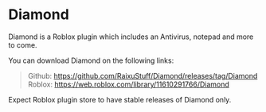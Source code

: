 # Diamond
Diamond is a Roblox plugin which includes an Antivirus, notepad and more to come.

You can download Diamond on the following links:
> Github: https://github.com/RaixuStuff/Diamond/releases/tag/Diamond
> Roblox: https://web.roblox.com/library/11610291766/Diamond

Expect Roblox plugin store to have stable releases of Diamond only.
